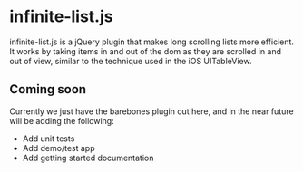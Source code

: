 infinite-list.js
================

infinite-list.js is a jQuery plugin that makes long scrolling lists more efficient. It works by taking items in and out of the dom as they are scrolled in and out of view, similar to the technique used in the iOS UITableView. 

Coming soon
-----------

Currently we just have the barebones plugin out here, and in the near future will be adding the following:

* Add unit tests
* Add demo/test app
* Add getting started documentation


